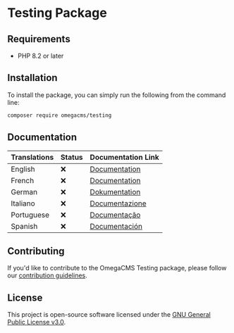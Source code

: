 # Testing Package

## Requirements

* PHP 8.2 or later

## Installation

To install the package, you can simply run the following from the command line:

```sh
composer require omegacms/testing
```

## Documentation

| Translations  | Status | Documentation Link                 |
| ------------- | ------ | -----------------------------------|
| English       | ❌     | [Documentation](docs/en/index.md)  |
| French        | ❌     | [Documentation](docs/fr/index.md)  |
| German        | ❌     | [Dokumentation](docs/de/index.md)  |
| Italiano      | ❌     | [Documentazione](docs/it/index.md) |
| Portuguese    | ❌     | [Documentação](docs/pt/index.md)   |
| Spanish       | ❌     | [Documentación](docs/es/index.md)  |


## Contributing

If you'd like to contribute to the OmegaCMS Testing package, please follow our [contribution guidelines](CONTRIBUTING.md).

## License

This project is open-source software licensed under the [GNU General Public License v3.0](LICENSE).
